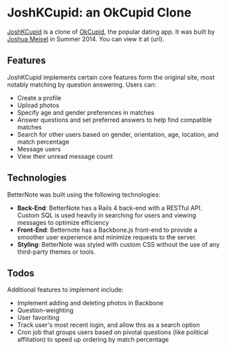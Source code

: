 # JoshKCupid: an OkCupid Clone

[JoshKCupid](url) is a clone of [OkCupid](http://www.okcupid.com), the popular dating app.  It was built by [Joshua Meisel](url) in Summer 2014.  You can view it at (url).

## Features

JoshKCupid implements certain core features form the original site, most notably matching by question answering. Users can:

* Create a profile
* Upload photos
* Specify age and gender preferences in matches
* Answer questions and set preferred answers to help find compatible matches
* Search for other users based on gender, orientation, age, location, and match percentage
* Message users
* View their unread message count

## Technologies

BetterNote was built using the following technologies:

* **Back-End**: BetterNote has a Rails 4 back-end with a RESTful API. Custom SQL is used heavily in searching for users and viewing messages to optimize efficiency
* **Front-End**: Betternote has a Backbone.js front-end to provide a smoother user experience and minimize requests to the server.
* **Styling**: BetterNote was styled with custom CSS without the use of any third-party themes or tools.

## Todos

Additional features to implement include:

* Implement adding and deleting photos in Backbone
* Question-weighting
* User favoriting
* Track user's most recent login, and allow this as a search option
* Cron job that groups users based on pivotal questions (like political affiliation) to speed up ordering by match percentage